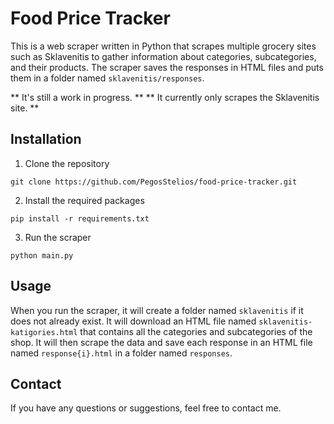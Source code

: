 # Food Price Tracker

This is a web scraper written in Python that scrapes multiple grocery sites such as Sklavenitis to gather information about categories, subcategories, and their products. The scraper saves the responses in HTML files and puts them in a folder named `sklavenitis/responses`.

** It's still a work in progress. **
** It currently only scrapes the Sklavenitis site. **

## Installation

1. Clone the repository
```
git clone https://github.com/PegosStelios/food-price-tracker.git
```
2. Install the required packages
```
pip install -r requirements.txt
```
3. Run the scraper
```
python main.py
```

## Usage

When you run the scraper, it will create a folder named `sklavenitis` if it does not already exist. It will download an HTML file named `sklavenitis-katigories.html` that contains all the categories and subcategories of the shop. It will then scrape the data and save each response in an HTML file named `response{i}.html` in a folder named `responses`.

## Contact

If you have any questions or suggestions, feel free to contact me.